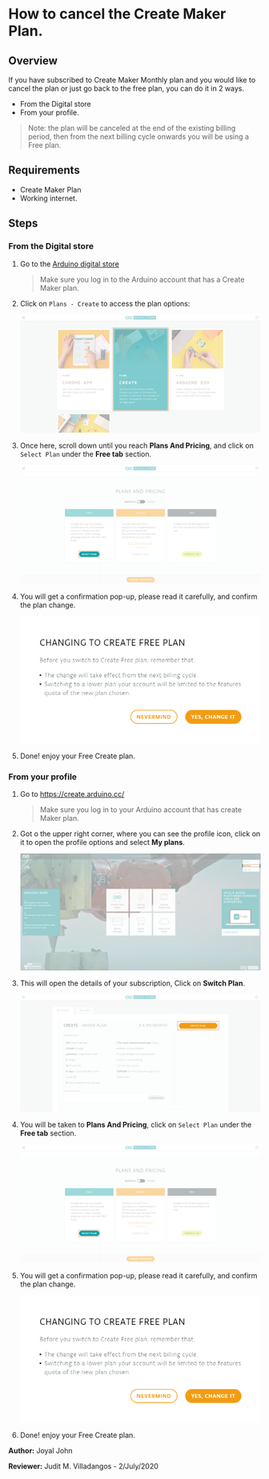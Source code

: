 # How to cancel the Create Maker Plan.

## Overview

If you have subscribed to Create Maker Monthly plan and you would like to cancel the plan or just go back to the free plan, you can do it in 2 ways.

* From the Digital store
* From your profile.

> Note: the plan will be canceled at the end of the existing billing period, then from the next billing cycle onwards you will be using a Free plan.

## Requirements

* Create Maker Plan
* Working internet.

## Steps

### From the Digital store
1. Go to the [Arduino digital store](https://store.arduino.cc/digital/)
   > Make sure you log in to the Arduino account that has a Create Maker plan.
2. Click on `Plans - Create` to access the plan options:

   ![Digitalstore2](/assets/img/online/create/Digitalstore2.png)

3. Once here, scroll down until you reach **Plans And Pricing**, and click on `Select Plan` under the **Free tab** section.

   ![Select plan](/assets/img/online/create/selectplan.png)

4. You will get a confirmation pop-up, please read it carefully, and confirm the plan change.

   ![Confirmation](/assets/img/online/create/confirmation.png)

5. Done! enjoy your Free Create plan.

### From your profile

1. Go to https://create.arduino.cc/
   > Make sure you log in to your Arduino account that has create Maker plan.
2. Got o the upper right corner, where you can see the profile icon, click on it to open the profile options and select **My plans**.

   ![myplans](/assets/img/online/create/myplans.png)

3. This will open the details of your subscription, Click on **Switch Plan**.

   ![switchplans](/assets/img/online/create/switchplans.png)

4. You will be taken to **Plans And Pricing**, click on `Select Plan` under the **Free tab** section.

   ![Select plan](/assets/img/online/create/selectplan.png)

5. You will get a confirmation pop-up, please read it carefully, and confirm the plan change.

   ![Confirmation](/assets/img/online/create/confirmation.png)

6. Done! enjoy your Free Create plan.


**Author:** Joyal John

**Reviewer:** Judit M. Villadangos - 2/July/2020
